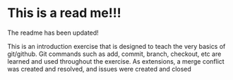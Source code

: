 # This is a read me!!!

The readme has been updated!

This is an introduction exercise that is designed to teach the very basics of git/github.
Git commands such as add, commit, branch, checkout, etc are learned and used throughout the exercise.
As extensions, a merge conflict was created and resolved, and issues were created and closed
